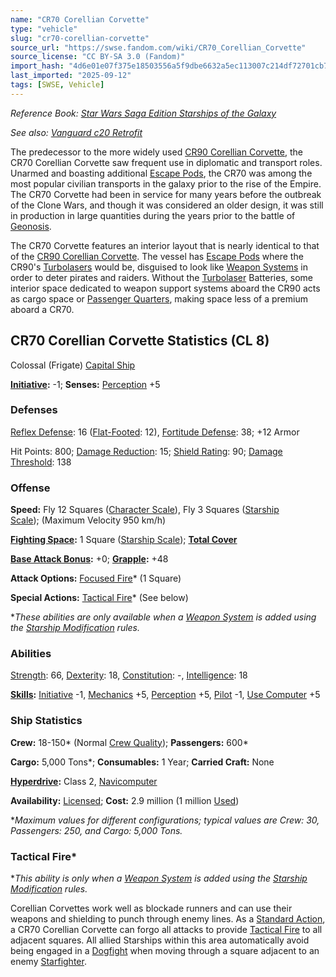 ```yaml
---
name: "CR70 Corellian Corvette"
type: "vehicle"
slug: "cr70-corellian-corvette"
source_url: "https://swse.fandom.com/wiki/CR70_Corellian_Corvette"
source_license: "CC BY-SA 3.0 (Fandom)"
import_hash: "4d6e01e07f375e18503556a5f9dbe6632a5ec113007c214df72701cb7107f247"
last_imported: "2025-09-12"
tags: [SWSE, Vehicle]
---
```

*Reference Book: [Star Wars Saga Edition Starships of the Galaxy](https://swse.fandom.com/wiki/Star_Wars_Saga_Edition_Starships_of_the_Galaxy)*

*See also: [Vanguard c20 Retrofit](https://swse.fandom.com/wiki/Vanguard_c20_Retrofit)*

The predecessor to the more widely used [CR90 Corellian Corvette](https://swse.fandom.com/wiki/CR90_Corellian_Corvette), the CR70 Corellian Corvette saw frequent use in diplomatic and transport roles. Unarmed and boasting additional [Escape Pods](https://swse.fandom.com/wiki/Escape_Pods), the CR70 was among the most popular civilian transports in the galaxy prior to the rise of the Empire. The CR70 Corvette had been in service for many years before the outbreak of the Clone Wars, and though it was considered an older design, it was still in production in large quantities during the years prior to the battle of [Geonosis](https://swse.fandom.com/wiki/Geonosis).

The CR70 Corvette features an interior layout that is nearly identical to that of the [CR90 Corellian Corvette](https://swse.fandom.com/wiki/CR90_Corellian_Corvette). The vessel has [Escape Pods](https://swse.fandom.com/wiki/Escape_Pods) where the CR90's [Turbolasers](https://swse.fandom.com/wiki/Turbolasers) would be, disguised to look like [Weapon Systems](https://swse.fandom.com/wiki/Weapon_Systems) in order to deter pirates and raiders. Without the [Turbolaser](https://swse.fandom.com/wiki/Turbolaser) Batteries, some interior space dedicated to weapon support systems aboard the CR90 acts as cargo space or [Passenger Quarters](https://swse.fandom.com/wiki/Passenger_Quarters), making space less of a premium aboard a CR70.

## CR70 Corellian Corvette Statistics (CL 8)
Colossal (Frigate) [Capital Ship](https://swse.fandom.com/wiki/Capital_Ship)

**[Initiative](https://swse.fandom.com/wiki/Initiative):** -1; **Senses:** [Perception](https://swse.fandom.com/wiki/Perception) +5
### Defenses
[Reflex Defense](https://swse.fandom.com/wiki/Reflex_Defense_(Vehicles)): 16 ([Flat-Footed](https://swse.fandom.com/wiki/Flat-Footed): 12), [Fortitude Defense](https://swse.fandom.com/wiki/Fortitude_Defense_(Vehicles)): 38; +12 Armor

Hit Points: 800; [Damage Reduction](https://swse.fandom.com/wiki/Damage_Reduction): 15; [Shield Rating](https://swse.fandom.com/wiki/Shield_Rating): 90; [Damage Threshold](https://swse.fandom.com/wiki/Damage_Threshold_(Vehicles)): 138
### Offense
**Speed:** Fly 12 Squares ([Character Scale](https://swse.fandom.com/wiki/Character_Scale)), Fly 3 Squares ([Starship Scale](https://swse.fandom.com/wiki/Starship_Scale)); (Maximum Velocity 950 km/h)

**[Fighting Space](https://swse.fandom.com/wiki/Fighting_Space):** 1 Square ([Starship Scale](https://swse.fandom.com/wiki/Starship_Scale)); **[Total Cover](https://swse.fandom.com/wiki/Total_Cover)**

**[Base Attack Bonus](https://swse.fandom.com/wiki/Base_Attack_Bonus):** +0; **[Grapple](https://swse.fandom.com/wiki/Grapple):** +48

**Attack Options:** [Focused Fire](https://swse.fandom.com/wiki/Focused_Fire)* (1 Square)

**Special Actions:** [Tactical Fire](https://swse.fandom.com/wiki/Tactical_Fire)* (See below)

**These abilities are only available when a [Weapon System](https://swse.fandom.com/wiki/Weapon_System) is added using the [Starship Modification](https://swse.fandom.com/wiki/Starship_Modification) rules.*
### Abilities
[Strength](https://swse.fandom.com/wiki/Strength): 66, [Dexterity](https://swse.fandom.com/wiki/Dexterity): 18, [Constitution](https://swse.fandom.com/wiki/Constitution): -, [Intelligence](https://swse.fandom.com/wiki/Intelligence): 18

**[Skills](https://swse.fandom.com/wiki/Skills):** [Initiative](https://swse.fandom.com/wiki/Initiative) -1, [Mechanics](https://swse.fandom.com/wiki/Mechanics) +5, [Perception](https://swse.fandom.com/wiki/Perception) +5, [Pilot](https://swse.fandom.com/wiki/Pilot) -1, [Use Computer](https://swse.fandom.com/wiki/Use_Computer) +5
### Ship Statistics
**Crew:** 18-150* (Normal [Crew Quality](https://swse.fandom.com/wiki/Crew_Quality)); **Passengers:** 600*

**Cargo:** 5,000 Tons*; **Consumables:** 1 Year; **Carried Craft:** None

**[Hyperdrive](https://swse.fandom.com/wiki/Hyperdrive):** Class 2, [Navicomputer](https://swse.fandom.com/wiki/Navicomputer)

**Availability:** [Licensed](https://swse.fandom.com/wiki/Licensed); **Cost:** 2.9 million (1 million [Used](https://swse.fandom.com/wiki/Used))

**Maximum values for different configurations; typical values are Crew: 30, Passengers: 250, and Cargo: 5,000 Tons.*

### Tactical Fire*
**This ability is only when a [Weapon System](https://swse.fandom.com/wiki/Weapon_System) is added using the [Starship Modification](https://swse.fandom.com/wiki/Starship_Modification) rules.*

Corellian Corvettes work well as blockade runners and can use their weapons and shielding to punch through enemy lines. As a [Standard Action](https://swse.fandom.com/wiki/Standard_Action), a CR70 Corellian Corvette can forgo all attacks to provide [Tactical Fire](https://swse.fandom.com/wiki/Tactical_Fire) to all adjacent squares. All allied Starships within this area automatically avoid being engaged in a [Dogfight](https://swse.fandom.com/wiki/Dogfight) when moving through a square adjacent to an enemy [Starfighter](https://swse.fandom.com/wiki/Starfighter).